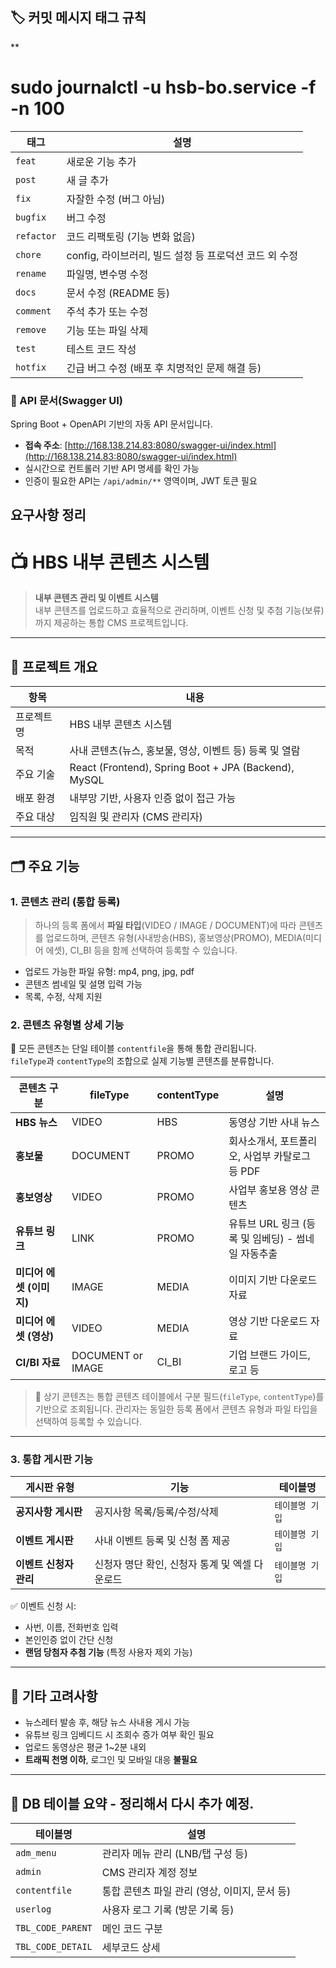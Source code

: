 
## 🏷️ 커밋 메시지 태그 규칙
**
<h1>sudo journalctl -u hsb-bo.service -f -n 100</h1>

| 태그       | 설명                                                       |
|------------|------------------------------------------------------------|
| `feat`     | 새로운 기능 추가                                            |
| `post`     | 새 글 추가                                                  |
| `fix`      | 자잘한 수정 (버그 아님)                                     |
| `bugfix`   | 버그 수정                                                   |
| `refactor` | 코드 리팩토링 (기능 변화 없음)                             |
| `chore`    | config, 라이브러리, 빌드 설정 등 프로덕션 코드 외 수정     |
| `rename`   | 파일명, 변수명 수정                                         |
| `docs`     | 문서 수정 (README 등)                                      |
| `comment`  | 주석 추가 또는 수정                                        |
| `remove`   | 기능 또는 파일 삭제                                        |
| `test`     | 테스트 코드 작성                                           |
| `hotfix`   | 긴급 버그 수정 (배포 후 치명적인 문제 해결 등)             |

### 📘 API 문서(Swagger UI)

Spring Boot + OpenAPI 기반의 자동 API 문서입니다.

- **접속 주소**: [http://168.138.214.83:8080/swagger-ui/index.html](http://168.138.214.83:8080/swagger-ui/index.html)
- 실시간으로 컨트롤러 기반 API 명세를 확인 가능
- 인증이 필요한 API는 `/api/admin/**` 영역이며, JWT 토큰 필요

## 요구사항 정리

# 📺 HBS 내부 콘텐츠 시스템

> **내부 콘텐츠 관리 및 이벤트 시스템**  
> 내부 콘텐츠를 업로드하고 효율적으로 관리하며, 이벤트 신청 및 추첨 기능(보류)까지 제공하는 통합 CMS 프로젝트입니다.

---

## 📌 프로젝트 개요

| 항목 | 내용 |
|------|------|
| 프로젝트명 | HBS 내부 콘텐츠 시스템 |
| 목적 | 사내 콘텐츠(뉴스, 홍보물, 영상, 이벤트 등) 등록 및 열람 |
| 주요 기술 | React (Frontend), Spring Boot + JPA (Backend), MySQL |
| 배포 환경 | 내부망 기반, 사용자 인증 없이 접근 가능 |
| 주요 대상 | 임직원 및 관리자 (CMS 관리자) |

---

## 🗂️ 주요 기능

### 1. 콘텐츠 관리 (통합 등록)

> 하나의 등록 폼에서 **파일 타입**(VIDEO / IMAGE / DOCUMENT)에 따라 콘텐츠를 업로드하며, 콘텐츠 유형(사내방송(HBS), 홍보영상(PROMO), MEDIA(미디어 에셋), CI_BI 등을 함께 선택하여 등록할 수 있습니다.

- 업로드 가능한 파일 유형: mp4, png, jpg, pdf
- 콘텐츠 썸네일 및 설명 입력 가능
- 목록, 수정, 삭제 지원

### 2. 콘텐츠 유형별 상세 기능

📌 모든 콘텐츠는 단일 테이블 `contentfile`을 통해 통합 관리됩니다.  
`fileType`과 `contentType`의 조합으로 실제 기능별 콘텐츠를 분류합니다.

| 콘텐츠 구분 | fileType | contentType | 설명 |
|-------------|----------|-------------|------|
| **HBS 뉴스** | VIDEO | HBS | 동영상 기반 사내 뉴스 |
| **홍보물** | DOCUMENT | PROMO | 회사소개서, 포트폴리오, 사업부 카탈로그 등 PDF |
| **홍보영상** | VIDEO | PROMO | 사업부 홍보용 영상 콘텐츠 |
| **유튜브 링크** | LINK | PROMO | 유튜브 URL 링크 (등록 및 임베딩) - 썸네일 자동추출 |
| **미디어 에셋 (이미지)** | IMAGE | MEDIA | 이미지 기반 다운로드 자료 |
| **미디어 에셋 (영상)** | VIDEO | MEDIA | 영상 기반 다운로드 자료 |
| **CI/BI 자료** | DOCUMENT or IMAGE | CI_BI | 기업 브랜드 가이드, 로고 등 |

> 🔄 상기 콘텐츠는 통합 콘텐츠 테이블에서 구분 필드(`fileType`, `contentType`)를 기반으로 조회됩니다.
> 관리자는 동일한 등록 폼에서 콘텐츠 유형과 파일 타입을 선택하여 등록할 수 있습니다.

---

### 3. 통합 게시판 기능

| 게시판 유형 | 기능 | 테이블명 |
|-------------|------|----------|
| **공지사항 게시판** | 공지사항 목록/등록/수정/삭제 | `테이블명 기입` |
| **이벤트 게시판** | 사내 이벤트 등록 및 신청 폼 제공 | `테이블명 기입` |
| **이벤트 신청자 관리** | 신청자 명단 확인, 신청자 통계 및 엑셀 다운로드 | `테이블명 기입` |

✅ 이벤트 신청 시:  
- 사번, 이름, 전화번호 입력  
- 본인인증 없이 간단 신청  
- **랜덤 당첨자 추첨 기능** (특정 사용자 제외 가능)

---

## 🧪 기타 고려사항

- 뉴스레터 발송 후, 해당 뉴스 사내용 게시 가능
- 유튜브 링크 임베디드 시 조회수 증가 여부 확인 필요
- 업로드 동영상은 평균 1~2분 내외
- **트래픽 천명 이하**, 로그인 및 모바일 대응 **불필요**

---

## 📁 DB 테이블 요약 - 정리해서 다시 추가 예정.

| 테이블명          | 설명                                |
|------------------|-------------------------------------|
| `adm_menu`       | 관리자 메뉴 관리 (LNB/탭 구성 등)       |
| `admin`          | CMS 관리자 계정 정보                  |
| `contentfile`    | 통합 콘텐츠 파일 관리 (영상, 이미지, 문서 등) |
| `userlog`        | 사용자 로그 기록 (방문 기록 등)         |
| `TBL_CODE_PARENT`| 메인 코드 구분                         | 
| `TBL_CODE_DETAIL`| 세부코드 상세                          |




